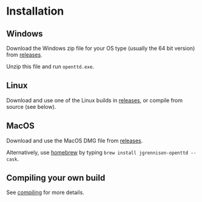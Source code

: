 # Installation

## Windows

Download the Windows zip file for your OS type (usually the 64 bit version) from [releases](https://github.com/JGRennison/OpenTTD-patches/releases).

Unzip this file and run `openttd.exe`.

## Linux

Download and use one of the Linux builds in [releases](https://github.com/JGRennison/OpenTTD-patches/releases), or compile from source (see below).

## MacOS

Download and use the MacOS DMG file from [releases](https://github.com/JGRennison/OpenTTD-patches/releases).

Alternatively, use [homebrew](https://brew.sh) by typing `brew install jgrennison-openttd --cask`.

## Compiling your own build

See [compiling](/COMPILING.md) for more details.
